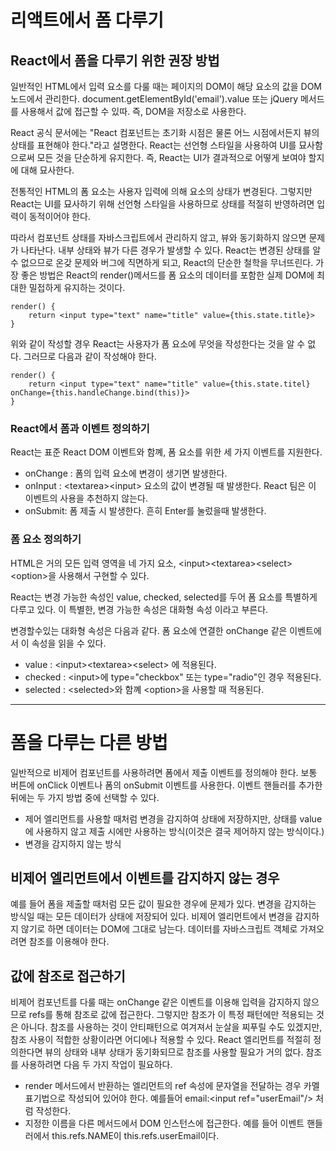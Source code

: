 # 리액트에서 폼 다루기

## React에서 폼을 다루기 위한 권장 방법 

일반적인 HTML에서 입력 요소를 다룰 때는 페이지의 DOM이 해당 요소의 값을 DOM 노드에서 관리한다. document.getElementById('email').value 또는 jQuery 메서드를 사용해서 값에 접근할 수 있따. 즉, DOM을 저장소로 사용한다.

React 공식 문서에는 "React 컴포넌트는 초기화 시점은 물론 어느 시점에서든지 뷰의 상태를 표현해야 한다."라고 설명한다. React는 선언형 스타일을 사용하여 UI를 묘사함으로써 모든 것을 단순하게 유지한다. 즉, React는 UI가 결과적으로 어떻게 보여야 할지에 대해 묘사한다. 

전통적인 HTML의 폼 요소는 사용자 입력에 의해 요소의 상태가 변경된다. 그렇지만 React는 UI를 묘사하기 위해 선언형 스타일을 사용하므로 상태를 적절히 반영하려면 입력이 동적이어야 한다.

따라서 컴포넌트 상태를 자바스크립트에서 관리하지 않고, 뷰와 동기화하지 않으면 문제가 나타난다. 내부 상태와 뷰가 다른 경우가 발생할 수 있다. React는 변경된 상태를 알 수 없으므로 온갖 문제와 버그에 직면하게 되고, React의 단순한 철학을 무너뜨린다. 가장 좋은 방법은 React의 render()메서드를 폼 요소의 데이터를 포함한 실제 DOM에 최대한 밀접하게 유지하는 것이다. 

``` 
render() {
    return <input type="text" name="title" value={this.state.title}>
}
```

위와 같이 작성할 경우 React는 사용자가 폼 요소에 무엇을 작성한다는 것을 알 수 없다. 그러므로 다음과 같이 작성해야 한다.

```
render() {
    return <input type="text" name="title" value={this.state.titel} onChange={this.handleChange.bind(this)}> 
}
```

### React에서 폼과 이벤트 정의하기

React는 표준 React DOM 이벤트와 함꼐, 폼 요소를 위한 세 가지 이벤트를 지원한다. 
- onChange : 폼의 입력 요소에 변경이 생기면 발생한다.
- onInput : &lt;textarea&gt;&lt;input&gt; 요소의 값이 변경될 때 발생한다. React 팀은 이 이벤트의 사용을 추천하지 않는다.
- onSubmit: 폼 제출 시 발생한다. 흔히 Enter를 눌렀을때 발생한다.


### 폼 요소 정의하기

HTML은 거의 모든 입력 영역을 네 가지 요소, &lt;input&gt;&lt;textarea&gt;&lt;select&gt;&lt;option&gt;을 사용해서 구현할 수 있다. 

React는 변경 가능한 속성인 value, checked, selected를 두어 폼 요소를 특별하게 다루고 있다. 이 특별한, 변경 가능한 속성은 대화형 속성 이라고 부른다. 

변경할수있는 대화형 속성은 다음과 같다. 폼 요소에 연결한 onChange 같은 이벤트에서 이 속성을 읽을 수 있다. 
- value :  &lt;input&gt;&lt;textarea&gt;&lt;select&gt; 에 적용된다.
- checked : &lt;input&gt;에 type="checkbox" 또는 type="radio"인 경우 적용된다.
- selected : &lt;selected&gt;와 함꼐 &lt;option&gt;을 사용할 때 적용된다.

--- 
# 폼을 다루는 다른 방법

일반적으로 비제어 컴포넌트를 사용하려면 폼에서 제출 이벤트를 정의해야 한다. 보통 버튼에 onClick 이벤트나 폼의 onSubmit 이벤트를 사용한다. 이벤트 핸들러를 추가한 뒤에는 두 가지 방법 중에 선택할 수 있다.
- 제어 엘리먼트를 사용할 때처럼 변경을 감지하여 상태에 저장하지만, 상태를 value에 사용하지 않고 제출 시에만 사용하는 방식(이것은 결국 제어하지 않는 방식이다.)
- 변경을 감지하지 않는 방식

## 비제어 엘리먼트에서 이벤트를 감지하지 않는 경우

예를 들어 폼을 제출할 때처럼 모든 값이 필요한 경우에 문제가 있다. 변경을 감지하는 방식일 때는 모든 데이터가 상태에 저장되어 있다. 비제어 엘리먼트에서 변경을 감지하지 않기로 하면 데이터는 DOM에 그대로 남는다. 데이터를 자바스크립트 객체로 가져오려면 참조를 이용해야 한다. 

## 값에 참조로 접근하기

비제어 컴포넌트를 다룰 때는 onChange 같은 이벤트를 이용해 입력을 감지하지 않으므로 refs를 통해 참조로 값에 접근한다. 그렇지만 참조가 이 특정 패턴에만 적용되는 것은 아니다. 참조를 사용하는 것이 안티패턴으로 여겨져서 눈살을 찌푸릴 수도 있겠지만, 참조 사용이 적합한 상황이라면 어디에나 적용할 수 있다. React 엘리먼트를 적절히 정의한다면 뷰의 상태와 내부 상태가 동기화되므로 참조를 사용할 필요가 거의 없다. 참조를 사용하려면 다음 두 가지 작업이 필요하다.
- render 메서드에서 반환하는 엘리먼트의 ref 속성에 문자열을 전달하는 경우 카멜 표기법으로 작성되어 있어야 한다. 예를들어 email:&lt;input ref="userEmail"/&gt; 처럼 작성한다.
- 지정한 이름을 다른 메서드에서 DOM 인스턴스에 접근한다. 예를 들어 이벤트 핸들러에서 this.refs.NAME이 this.refs.userEmail이다.

